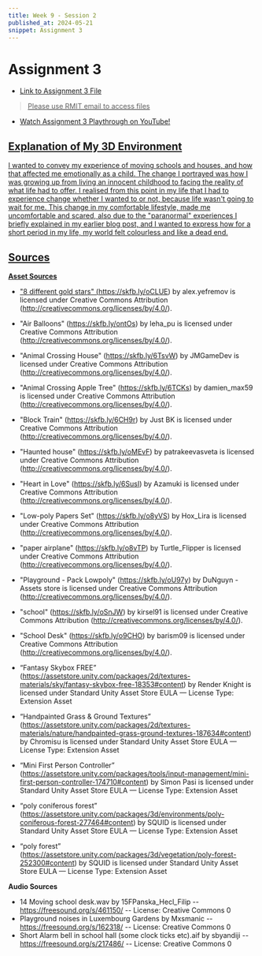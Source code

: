 ```yaml
---
title: Week 9 - Session 2
published_at: 2024-05-21
snippet: Assignment 3
---
```

# Assignment 3
- <p><a href=https://drive.google.com/file/d/1Q4y98abduUGFFUpA0tLq3JyejqOfnk6x/view?usp=sharing> Link to Assignment 3 File</p>
> Please use RMIT email to access files
- <p><a href=https://youtu.be/Nv3rG1Xa83I> Watch Assignment 3 Playthrough on YouTube!</p>


## Explanation of My 3D Environment
I wanted to convey my experience of moving schools and houses, and how that affected me emotionally as a child. The change I portrayed was how I was growing up from living an innocent childhood to facing the reality of what life had to offer. I realised from this point in my life that I had to experience change whether I wanted to or not, because life wasn't going to wait for me. This change in my comfortable lifestyle, made me uncomfortable and scared, also due to the "paranormal" experiences I briefly explained in my earlier blog post, and I wanted to express how for a short period in my life, my world felt colourless and like a dead end.

## Sources
**Asset Sources**
- "8 different gold stars" (https://skfb.ly/oCLUE) by alex.yefremov is licensed under Creative Commons Attribution (http://creativecommons.org/licenses/by/4.0/).
- "Air Balloons" (https://skfb.ly/ontOs) by leha_pu is licensed under Creative Commons Attribution (http://creativecommons.org/licenses/by/4.0/).
- "Animal Crossing House" (https://skfb.ly/6TsvW) by JMGameDev is licensed under Creative Commons Attribution 
(http://creativecommons.org/licenses/by/4.0/). 
- "Animal Crossing Apple Tree" (https://skfb.ly/6TCKs) by damien_max59 is licensed under Creative Commons Attribution (http://creativecommons.org/licenses/by/4.0/).
- "Block Train" (https://skfb.ly/6CH9r) by Just BK is licensed under Creative Commons Attribution (http://creativecommons.org/licenses/by/4.0/).
- "Haunted house" (https://skfb.ly/oMEvF) by patrakeevasveta is licensed under Creative Commons Attribution (http://creativecommons.org/licenses/by/4.0/).
- "Heart in Love" (https://skfb.ly/6SusI) by Azamuki is licensed under Creative Commons Attribution (http://creativecommons.org/licenses/by/4.0/).
- "Low-poly Papers Set" (https://skfb.ly/o8yVS) by Hox_Lira is licensed under Creative Commons Attribution (http://creativecommons.org/licenses/by/4.0/).
- "paper airplane" (https://skfb.ly/o8vTP) by Turtle_Flipper is licensed under Creative Commons Attribution (http://creativecommons.org/licenses/by/4.0/).
- "Playground - Pack Lowpoly" (https://skfb.ly/oU97y) by DuNguyn - Assets store is licensed under Creative Commons Attribution (http://creativecommons.org/licenses/by/4.0/).
- "school" (https://skfb.ly/oSnJW) by kirsel91 is licensed under Creative Commons Attribution (http://creativecommons.org/licenses/by/4.0/).
- "School Desk" (https://skfb.ly/o9CHO) by barism09 is licensed under Creative Commons Attribution (http://creativecommons.org/licenses/by/4.0/).

- “Fantasy Skybox FREE” (https://assetstore.unity.com/packages/2d/textures-materials/sky/fantasy-skybox-free-18353#content) by Render Knight is licensed under Standard Unity Asset Store EULA — License Type: Extension Asset
- “Handpainted Grass & Ground Textures” (https://assetstore.unity.com/packages/2d/textures-materials/nature/handpainted-grass-ground-textures-187634#content) by Chromisu is licensed under Standard Unity Asset Store EULA — License Type: Extension Asset
- “Mini First Person Controller” (https://assetstore.unity.com/packages/tools/input-management/mini-first-person-controller-174710#content) by Simon Pasi is licensed under Standard Unity Asset Store EULA — License Type: Extension Asset
- “poly coniferous forest” (https://assetstore.unity.com/packages/3d/environments/poly-coniferous-forest-277464#content) by SQUID is licensed under Standard Unity Asset Store EULA — License Type: Extension Asset
- “poly forest” (https://assetstore.unity.com/packages/3d/vegetation/poly-forest-252300#content) by SQUID is licensed under Standard Unity Asset Store EULA — License Type: Extension Asset

**Audio Sources**
- 14 Moving school desk.wav by 15FPanska_Hecl_Filip -- https://freesound.org/s/461150/ -- License: Creative Commons 0
- Playground noises in Luxembourg Gardens by Mxsmanic -- https://freesound.org/s/162318/ -- License: Creative Commons 0
- Short Alarm bell in school hall (some clock ticks etc).aif by sbyandiji -- https://freesound.org/s/217486/ -- License: Creative Commons 0
